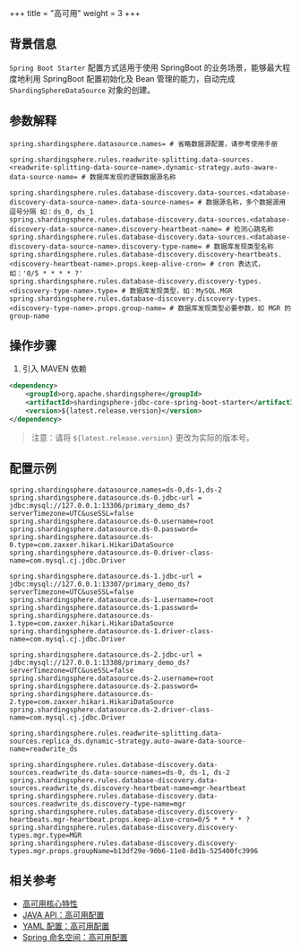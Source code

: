 +++
title = "高可用"
weight = 3
+++

## 背景信息

`Spring Boot Starter` 配置方式适用于使用 SpringBoot 的业务场景，能够最大程度地利用 SpringBoot 配置初始化及 Bean 管理的能力，自动完成 `ShardingSphereDataSource` 对象的创建。

## 参数解释

```properties
spring.shardingsphere.datasource.names= # 省略数据源配置，请参考使用手册

spring.shardingsphere.rules.readwrite-splitting.data-sources.<readwrite-splitting-data-source-name>.dynamic-strategy.auto-aware-data-source-name= # 数据库发现的逻辑数据源名称

spring.shardingsphere.rules.database-discovery.data-sources.<database-discovery-data-source-name>.data-source-names= # 数据源名称，多个数据源用逗号分隔 如：ds_0, ds_1
spring.shardingsphere.rules.database-discovery.data-sources.<database-discovery-data-source-name>.discovery-heartbeat-name= # 检测心跳名称
spring.shardingsphere.rules.database-discovery.data-sources.<database-discovery-data-source-name>.discovery-type-name= # 数据库发现类型名称
spring.shardingsphere.rules.database-discovery.discovery-heartbeats.<discovery-heartbeat-name>.props.keep-alive-cron= # cron 表达式，如：'0/5 * * * * ?'
spring.shardingsphere.rules.database-discovery.discovery-types.<discovery-type-name>.type= # 数据库发现类型，如：MySQL.MGR
spring.shardingsphere.rules.database-discovery.discovery-types.<discovery-type-name>.props.group-name= # 数据库发现类型必要参数，如 MGR 的 group-name
```

## 操作步骤

1. 引入 MAVEN 依赖

```xml
<dependency>
    <groupId>org.apache.shardingsphere</groupId>
    <artifactId>shardingsphere-jdbc-core-spring-boot-starter</artifactId>
    <version>${latest.release.version}</version>
</dependency>
```

> 注意：请将 `${latest.release.version}` 更改为实际的版本号。

## 配置示例
```properties
spring.shardingsphere.datasource.names=ds-0,ds-1,ds-2
spring.shardingsphere.datasource.ds-0.jdbc-url = jdbc:mysql://127.0.0.1:13306/primary_demo_ds?serverTimezone=UTC&useSSL=false
spring.shardingsphere.datasource.ds-0.username=root
spring.shardingsphere.datasource.ds-0.password=
spring.shardingsphere.datasource.ds-0.type=com.zaxxer.hikari.HikariDataSource
spring.shardingsphere.datasource.ds-0.driver-class-name=com.mysql.cj.jdbc.Driver

spring.shardingsphere.datasource.ds-1.jdbc-url = jdbc:mysql://127.0.0.1:13307/primary_demo_ds?serverTimezone=UTC&useSSL=false
spring.shardingsphere.datasource.ds-1.username=root
spring.shardingsphere.datasource.ds-1.password=
spring.shardingsphere.datasource.ds-1.type=com.zaxxer.hikari.HikariDataSource
spring.shardingsphere.datasource.ds-1.driver-class-name=com.mysql.cj.jdbc.Driver

spring.shardingsphere.datasource.ds-2.jdbc-url = jdbc:mysql://127.0.0.1:13308/primary_demo_ds?serverTimezone=UTC&useSSL=false
spring.shardingsphere.datasource.ds-2.username=root
spring.shardingsphere.datasource.ds-2.password=
spring.shardingsphere.datasource.ds-2.type=com.zaxxer.hikari.HikariDataSource
spring.shardingsphere.datasource.ds-2.driver-class-name=com.mysql.cj.jdbc.Driver

spring.shardingsphere.rules.readwrite-splitting.data-sources.replica_ds.dynamic-strategy.auto-aware-data-source-name=readwrite_ds

spring.shardingsphere.rules.database-discovery.data-sources.readwrite_ds.data-source-names=ds-0, ds-1, ds-2
spring.shardingsphere.rules.database-discovery.data-sources.readwrite_ds.discovery-heartbeat-name=mgr-heartbeat
spring.shardingsphere.rules.database-discovery.data-sources.readwrite_ds.discovery-type-name=mgr
spring.shardingsphere.rules.database-discovery.discovery-heartbeats.mgr-heartbeat.props.keep-alive-cron=0/5 * * * * ?
spring.shardingsphere.rules.database-discovery.discovery-types.mgr.type=MGR
spring.shardingsphere.rules.database-discovery.discovery-types.mgr.props.groupName=b13df29e-90b6-11e8-8d1b-525400fc3996
```
## 相关参考

- [高可用核心特性](cn/features/ha/)
- [JAVA API：高可用配置](/cn/user-manual/shardingsphere-jdbc/java-api/rules/ha/)
- [YAML 配置：高可用配置](/cn/user-manual/shardingsphere-jdbc/yaml-config/rules/ha/)
- [Spring 命名空间：高可用配置](/cn/user-manual/shardingsphere-jdbc/spring-namespace/rules/ha/)
